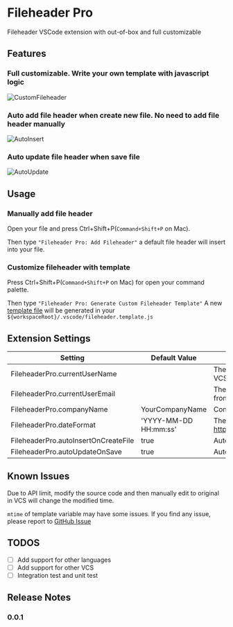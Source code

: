 # Fileheader Pro

Fileheader VSCode extension with out-of-box and full customizable

## Features

### Full customizable. Write your own template **with javascript logic**

![CustomFileheader](https://user-images.githubusercontent.com/20639676/175778910-6d761e2e-e956-48d6-90ef-fe9193d481cd.gif)

### Auto add file header when create new file. **No need to add file header manually**

![AutoInsert](https://user-images.githubusercontent.com/20639676/175778891-90796099-26e7-42a7-b501-77b5d6b03b50.gif)

### Auto update file header when save file

![AutoUpdate](https://user-images.githubusercontent.com/20639676/175778916-0a2734d2-21a3-4e93-833c-377261912652.gif)

## Usage

### Manually add file header

Open your file and press Ctrl+Shift+P(`Command+Shift+P` on Mac).

Then type `"Fileheader Pro: Add Fileheader"`
a default file header will insert into your file.

### Customize fileheader with template

Press Ctrl+Shift+P(`Command+Shift+P` on Mac) for open your command palette.

Then type `"Fileheader Pro: Generate Custom Fileheader Template"`
A new [template file](https://github.com/IronLu233/fileheader-pro/blob/main/src/FileheaderLanguageProviders/provider.template.js) will be generated in your `${workspaceRoot}/.vscode/fileheader.template.js`

## Extension Settings

| Setting                              | Default Value         | Description                                                        |
| ------------------------------------ | --------------------- | ------------------------------------------------------------------ |
| FileheaderPro.currentUserName        |                       | The fixed current user. The default is from your VCS               |
| FileheaderPro.currentUserEmail       |                       | The fixed current user email. The default is from your VCS         |
| FileheaderPro.companyName            | YourCompanyName       | Company name, please replace to your owns                          |
| FileheaderPro.dateFormat             | 'YYYY-MM-DD HH:mm:ss' | The date format, see https://momentjs.com/docs/#/displaying/format |
| FileheaderPro.autoInsertOnCreateFile | true                  | Auto insert file header when create new file                       |
| FileheaderPro.autoUpdateOnSave       | true                  | Auto update file header when save file                             |

## Known Issues

Due to API limit, modify the source code and then manually edit to original in VCS will change the modified time.

`mtime` of template variable may have some issues.
If you find any issue, please report to [GitHub Issue](https://github.com/IronLu233/fileheader-pro/issues)

## TODOS
- [ ] Add support for other languages
- [ ] Add support for other VCS
- [ ] Integration test and unit test

## Release Notes

### 0.0.1
